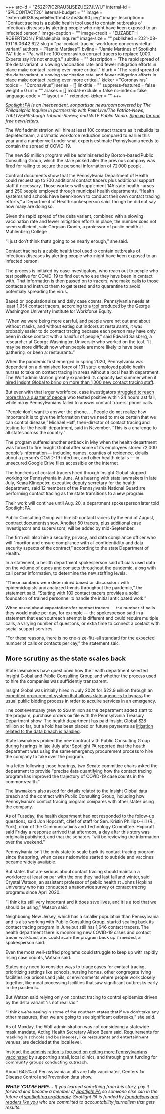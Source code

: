 +++
arc-id = "Z52ZP7IC2RAU3LISEZUE27JLWU"
internal-id = "SPLCONTACT20"
internal-budget = ""
image = "external/036aspv6n9vc1fm4kzyhs3kc90.jpeg"
image-description = "Contact tracing is a public health tool used to contain outbreaks of infectious diseases by alerting people who might have been exposed to an infected person."
image-caption = ""
image-credit = "ELIZABETH ROBERTSON / Philadelphia Inquirer"
image-size = ""
published = 2021-08-19T16:06:42.62Z
slug = "pa-contact-tracing-workforce-concerns-delta-variant"
authors = ["Jamie Martines"]
byline = "Jamie Martines of Spotlight PA"
title = "Pa. will hire 100 coronavirus contact tracers to replace 1,000. Experts say it’s not enough."
subtitle = ""
description = "The rapid spread of the delta variant, a slowing vaccination rate, and fewer mitigation efforts in place make contact tracing even more critical."
blurb = "The rapid spread of the delta variant, a slowing vaccination rate, and fewer mitigation efforts in place make contact tracing even more critical."
kicker = "Coronavirus"
topics = ["Coronavirus"]
series = []
linktitle = ""
suppress-featured = false
weight = 0
url = ""
aliases = []
modal-exclude = false
no-index = false
language-code = ""
layout = ""
extended-kicker = ""
+++

<a href="https://www.spotlightpa.org/"><i>Spotlight PA</i></a><i> is an independent, nonpartisan newsroom powered by The Philadelphia Inquirer in partnership with PennLive/The Patriot-News, TribLIVE/Pittsburgh Tribune-Review, and WITF Public Media. </i><a href="https://www.spotlightpa.org/newsletters"><i>Sign up for our free newsletters</i></a><i>.</i>

The Wolf administration will hire at least 100 contact tracers as it rebuilds its depleted team, a dramatic workforce reduction compared to earlier this year and a number well under what experts estimate Pennsylvania needs to contain the spread of COVID-19.

The new $9 million program will be administered by Boston-based Public Consulting Group, which the state picked after the previous company was fired for failing to secure the personal information of 72,000 people.

Contract documents show that the Pennsylvania Department of Health could request up to 200 additional contact tracers plus additional support staff if necessary. Those workers will supplement 145 state health nurses and 250 people employed through municipal health departments. “Health systems and schools have been known to conduct their own contact tracing efforts,” a Department of Health spokesperson said, though he did not say how many are doing so.

<script src="https://www.spotlightpa.org/embed.js" async></script><div data-spl-embed-version="1" data-spl-src="https://www.spotlightpa.org/embeds/newsletter/"></div>

Given the rapid spread of the delta variant, combined with a slowing vaccination rate and fewer mitigation efforts in place, the number does not seem sufficient, said Chrysan Cronin, a professor of public health at Muhlenberg College.

“I just don’t think that’s going to be nearly enough,” she said.

Contact tracing is a public health tool used to contain outbreaks of infectious diseases by alerting people who might have been exposed to an infected person.

The process is initiated by case investigators, who reach out to people who test positive for COVID-19 to find out who else they have been in contact with. That information is then passed on to tracers, who make calls to those contacts and instruct them to get tested and to quarantine to avoid potentially spreading the virus.

Based on population size and daily case counts, Pennsylvania needs at least 1,954 contact tracers, according to a <a href="https://web.archive.org/web/20210822235001/https://www.gwhwi.org/estimator-613404.html">tool</a> produced by the George Washington University Institute for Workforce Equity.

“When we were being more careful, and people were not out and about without masks, and without eating out indoors at restaurants, it was probably easier to do contact tracing because each person may have only been in close contact with a handful of people,” said Edward Salsberg, a researcher at George Washington University who worked on the tool. “It may be more difficult now when people are more likely to have been gathering, or been at restaurants.”

When the pandemic first emerged in spring 2020, Pennsylvania was dependent on a diminished force of 131 state-employed public health nurses to take on contact tracing in areas without a local health department. The Wolf administration greatly expanded its capacity last summer when it <a href="https://www.spotlightpa.org/news/2020/07/pennsylvania-coronavirus-contact-tracing-app-staff-overwhelming-spread/">hired Insight Global to bring on more than 1,000 new contact tracing staff</a>.

But even with that larger workforce, case investigators <a href="https://apnews.com/article/public-health-pennsylvania-coronavirus-pandemic-4c57f12cf210c223d9cf039c9bb23dde">struggled to reach more than a quarter of people</a> who tested positive within 24 hours last fall, while many Pennsylvanians failed to answer contact tracers’ phone calls.

“People don’t want to answer the phone. … People do not realize how important it is to give the information that we need to make certain that we can control disease,” Michael Huff, then-director of contact tracing and testing for the health department, said in November. “This is a challenge to all states across the country.”

The program suffered another setback in May when the health department was forced to fire Insight Global after some of its employees stored 72,000 people’s information — including names, counties of residence, details about a person’s COVID-19 infection, and other health details — in unsecured Google Drive files accessible on the internet.

The hundreds of contact tracers hired through Insight Global stopped working for Pennsylvania in June. At a hearing with state lawmakers in late July, Keara Klinepeter, executive deputy secretary for the health department, said 12 members of the Pennsylvania National Guard are performing contact tracing as the state transitions to a new program.

Their work will continue until Aug. 20, a department spokesperson later told Spotlight PA.

Public Consulting Group will hire 50 contact tracers by the end of August, contract documents show. Another 50 tracers, plus additional case investigators and supervisors, will be added by mid-September.

The firm will also hire a security, privacy, and data compliance officer who will “monitor and ensure compliance with all confidentiality and data security aspects of the contract,” according to the state Department of Health.

In a statement, a health department spokesperson said officials used data on the volume of cases and contacts throughout the pandemic, along with call center information, to determine the new staffing levels.

“These numbers were determined based on discussions with epidemiologists and analyzed trends throughout the pandemic,” the statement said. “Starting with 100 contact tracers provides a solid foundation of trained personnel to handle the initial anticipated work.”

When asked about expectations for contact tracers — the number of calls they would make per day, for example — the spokesperson said in a statement that each outreach attempt is different and could require multiple calls, a varying number of questions, or extra time to connect a contact with social support services.

“For these reasons, there is no one-size-fits-all standard for the expected number of calls or contacts per day,” the statement said.

## More scrutiny as the state scales back

State lawmakers have questioned how the health department selected Insight Global and Public Consulting Group, and whether the process used to hire the companies was sufficiently transparent.

Insight Global was initially hired in July 2020 for $22.9 million through an <a href="https://www.spotlightpa.org/news/2021/07/contact-tracing-data-breach-pennsylvania-emergency-contracts/">expedited procurement system that allows state agencies to bypass</a> the usual public bidding process in order to acquire services in an emergency.

The cost eventually grew to $58 million as the department added staff to the program, purchase orders on file with the Pennsylvania Treasury Department show. The health department has paid Insight Global $28 million so far, but a hold has been placed on future payments as <a href="https://pittsburgh.cbslocal.com/2021/05/06/lawsuit-pennsylvania-department-of-health-global-insight-contact-tracing-data-breach/">litigation related to the data breach is handled</a>.

State lawmakers probed the new contract with Public Consulting Group <a href="https://www.spotlightpa.org/news/2021/07/emergency-contracts-pandemic-department-of-health-contact-tracing-pa/">during hearings in late July</a> after <a href="https://www.spotlightpa.org/news/2021/07/pa-coronavirus-contact-tracing-insight-global-emergency/">Spotlight PA reported</a> that the health department was using the same emergency procurement process to hire the company to take over the program.

In a letter following those hearings, two Senate committee chairs asked the department to provide “precise data quantifying how the contact tracing program has improved the trajectory of COVID-19 case counts in the commonwealth.”

The lawmakers also asked for details related to the Insight Global data breach and the contract with Public Consulting Group, including how Pennsylvania’s contact tracing program compares with other states using the company.

As of Tuesday, the health department had not responded to the follow-up questions, said Jon Hopcraft, chief of staff for Sen. Kristin Phillips-Hill (R., York), chair of the Communications and Technology Committee. Hopcraft said Friday a response arrived that afternoon, a day after this story was originally published, and that the senators “will be reviewing the information over the weekend.”

Pennsylvania isn’t the only state to scale back its contact tracing program since the spring, when cases nationwide started to subside and vaccines became widely available.

But states that are serious about contact tracing should maintain a workforce at least on par with the one they had last fall and winter, said Crystal Watson, an assistant professor of public health at Johns Hopkins University who has conducted a nationwide survey of contact tracing programs since April 2020.

“I think it’s still very important and it does save lives, and it is a tool that we should be using,” Watson said.

Neighboring New Jersey, which has a smaller population than Pennsylvania and is also working with Public Consulting Group, started scaling back its contact tracing program in June but still has 1,646 contact tracers. The health department there is monitoring new COVID-19 cases and contact tracer workload, and could scale the program back up if needed, a spokesperson said.

<script src="https://www.spotlightpa.org/embed.js" async></script><div data-spl-embed-version="1" data-spl-src="https://www.spotlightpa.org/embeds/donate/?teaser_text=If%20you%20learned%20something%20from%20this%20report%2C%20pay%20it%20forward%20and%20become%20a%20member%20of%20Spotlight%20PA%20so%20someone%20else%20can%20in%20the%20future."></div>

Even the most well-staffed programs could struggle to keep up with rapidly rising case counts, Watson said.

States may need to consider ways to triage cases for contact tracing, prioritizing settings like schools, nursing homes, other congregate living facilities like prisons and jails, or environments where people work closely together, like meat processing facilities that saw significant outbreaks early in the pandemic.

But Watson said relying only on contact tracing to control epidemics driven by the delta variant “is not realistic.”

“I think we’re seeing in some of the southern states that if we don’t take any other measures, then we are going to see significant outbreaks,” she said.

As of Monday, the Wolf administration was not considering a statewide mask mandate, Acting Health Secretary Alison Beam said. Requirements for masking in schools and businesses, like restaurants and entertainment venues, are decided at the local level.

Instead, <a href="https://www.spotlightpa.org/news/2021/08/pa-vaccination-rate-county-fairs-clinics/">the administration is focused on getting more Pennsylvanians vaccinated</a> by supporting small, local clinics, and through grant funding for community groups conducting outreach.

About 64.5% of Pennsylvania adults are fully vaccinated, Centers for Disease Control and Prevention data show.

<i><b>WHILE YOU’RE HERE...</b></i><i> If you learned something from this story, pay it forward and become a member of </i><a href="https://www.spotlightpa.org/"><i>Spotlight PA</i></a><i> so someone else can in the future at </i><a href="http://spotlightpa.org/donate"><i>spotlightpa.org/donate</i></a><i>. Spotlight PA is funded by</i><a href="https://www.spotlightpa.org/support"><i> foundations</i></a><i> </i><a href="https://www.spotlightpa.org/support"><i>and readers like you</i></a><i> who are committed to accountability journalism that gets results.</i>
